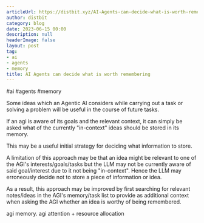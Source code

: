 ```yaml
---
articleUrl: https://distbit.xyz/AI-Agents-can-decide-what-is-worth-remembering
author: distbit
category: blog
date: 2023-06-15 00:00
description: null
headerImage: false
layout: post
tag:
- ai
- agents
- memory
title: AI Agents can decide what is worth remembering
---
```


#ai #agents #memory
 

Some ideas which an Agentic AI considers while carrying out a task or solving a problem will be useful in the course of future tasks.  

If an agi is aware of its goals and the relevant context, it can simply be asked what of the currently "in-context" ideas should be stored in its memory.

This may be a useful initial strategy for deciding what information to store.

A limitation of this approach may be that an idea might be relevant to one of the AGI's interests/goals/tasks but the LLM may not be currently aware of said goal/interest due to it not being "in-context". Hence the LLM may erroneously decide not to store a piece of information or idea.

As a result, this approach may be improved by first searching for relevant notes/ideas in the AGI's memory/task list to provide as additional context when asking the AGI whether an idea is worthy of being remembered. 

agi memory. agi attention + resource allocation